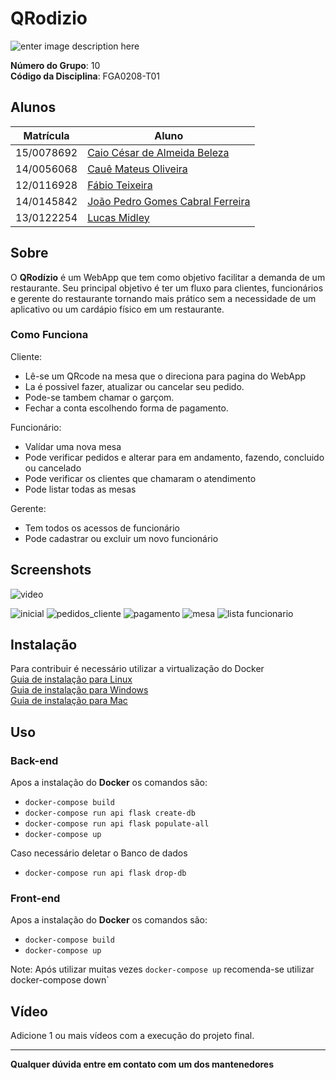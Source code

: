 # QRodizio

![enter image description here](./docs/images/Logov.png)

**Número do Grupo**: 10<br>
**Código da Disciplina**: FGA0208-T01<br>

## Alunos

| Matrícula  | Aluno                                                           |
| ---------- | --------------------------------------------------------------- |
| 15/0078692 | [Caio César de Almeida Beleza](https://github.com/Caiocbeleza)  |
| 14/0056068 | [Cauê Mateus Oliveira](https://github.com/caue96)               |
| 12/0116928 | [Fábio Teixeira](https://github.com/fabio1079)                  |
| 14/0145842 | [João Pedro Gomes Cabral Ferreira](https://github.com/jppgomes) |
| 13/0122254 | [Lucas Midley](https://github.com/lucasmidlhey)                 |

## Sobre

O **QRodízio** é um WebApp que tem como objetivo facilitar a demanda de um restaurante. Seu principal objetivo é ter um fluxo para clientes, funcionários e gerente do restaurante tornando mais prático sem a necessidade de um aplicativo ou um cardápio físico em um restaurante.

### Como Funciona

Cliente:

- Lê-se um QRcode na mesa que o direciona para pagina do WebApp
- La é possivel fazer, atualizar ou cancelar seu pedido.
- Pode-se tambem chamar o garçom.
- Fechar a conta escolhendo forma de pagamento.

Funcionário:

- Valídar uma nova mesa
- Pode verificar pedidos e alterar para em andamento, fazendo, concluido ou cancelado
- Pode verificar os clientes que chamaram o atendimento
- Pode listar todas as mesas

Gerente:

- Tem todos os acessos de funcionário
- Pode cadastrar ou excluir um novo funcionário

## Screenshots

![video](./docs/images/App.gif)

![inicial](./docs/images/pagina_inicial.png)
![pedidos_cliente](./docs/images/pedidos_cliente.png)
![pagamento](./docs/images/pagamento.png)
![mesa](./docs/images/mesas.png)
![lista funcionario](./docs/images/lista_funcionario.png)

## Instalação

Para contribuir é necessário utilizar a virtualização do Docker <br>
[Guia de instalação para Linux](https://docs.docker.com/engine/install/#server)<br>
[Guia de instalação para Windows](https://docs.docker.com/docker-for-windows/install/)<br>
[Guia de instalação para Mac](https://docs.docker.com/docker-for-mac/)<br>

## Uso

### Back-end

Apos a instalação do **Docker** os comandos são:

- `docker-compose build`
- `docker-compose run api flask create-db`
- `docker-compose run api flask populate-all`
- `docker-compose up`

Caso necessário deletar o Banco de dados

- `docker-compose run api flask drop-db`

### Front-end

Apos a instalação do **Docker** os comandos são:

- `docker-compose build`
- `docker-compose up`

Note: Após utilizar muitas vezes `docker-compose up` recomenda-se utilizar docker-compose down`

## Vídeo

Adicione 1 ou mais vídeos com a execução do projeto final.

---

**Qualquer dúvida entre em contato com um dos mantenedores**
